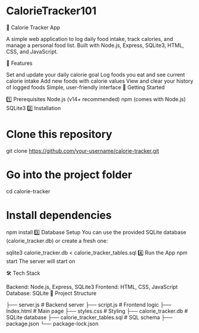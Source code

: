 # CalorieTracker101


🥗 Calorie Tracker App

A simple web application to log daily food intake, track calories, and manage a personal food list.
Built with Node.js, Express, SQLite3, HTML, CSS, and JavaScript.

📌 Features

Set and update your daily calorie goal
Log foods you eat and see current calorie intake
Add new foods with calorie values
View and clear your history of logged foods
Simple, user-friendly interface
🚀 Getting Started

1️⃣ Prerequisites
Node.js (v14+ recommended)
npm (comes with Node.js)
SQLite3
2️⃣ Installation
# Clone this repository
git clone https://github.com/your-username/calorie-tracker.git

# Go into the project folder
cd calorie-tracker

# Install dependencies
npm install
3️⃣ Database Setup
You can use the provided SQLite database (calorie_tracker.db) or create a fresh one:

sqlite3 calorie_tracker.db < calorie_tracker_tables.sql
4️⃣ Run the App
npm start
The server will start on 

🛠️ Tech Stack

Backend: Node.js, Express, SQLite3
Frontend: HTML, CSS, JavaScript
Database: SQLite
📂 Project Structure

├── server.js              # Backend server
├── script.js              # Frontend logic
├── Index.html             # Main page
├── styles.css             # Styling
├── calorie_tracker.db     # SQLite database
├── calorie_tracker_tables.sql  # SQL schema
├── package.json
└── package-lock.json
